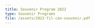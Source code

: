 ```yaml
---
title: Souvenir Program 2022
type: Souvenir Programs
file: /assets/2022-fil-can-souvenir.pdf
---
```


